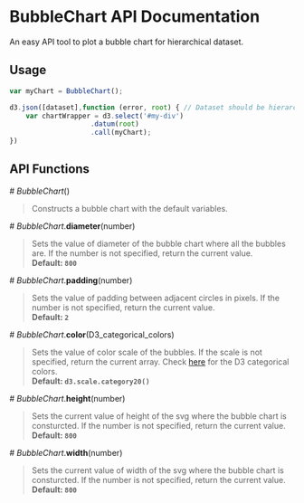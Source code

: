 # BubbleChart API Documentation

An easy API tool to plot a bubble chart for hierarchical dataset.

## Usage

```javascript
var myChart = BubbleChart();

d3.json([dataset],function (error, root) { // Dataset should be hierarchical
	var chartWrapper = d3.select('#my-div')
	                .datum(root) 
	                .call(myChart);
})

```

## API Functions

\# *BubbleChart*()
> Constructs a bubble chart with the default variables.


\# *BubbleChart*.**diameter**(number)
> Sets the value of diameter of the bubble chart where all the bubbles are.
> If the number is not specified, return the current value.
<br />**Default: `800`**


\# *BubbleChart*.**padding**(number)
> Sets the value of padding between adjacent circles in pixels.
> If the number is not specified, return the current value.
<br />**Default: `2`**


\# *BubbleChart*.**color**(D3_categorical_colors) 
> Sets the value of color scale of the bubbles.
> If the scale is not specified, return the current array.
> Check [here](https://github.com/mbostock/d3/wiki/Ordinal-Scales#categorical-colors) for the D3 categorical colors.
<br />**Default: `d3.scale.category20()`**


\# *BubbleChart*.**height**(number)
> Sets the current value of height of the svg where the bubble chart is consturcted.
> If the number is not specified, return the current value.
<br />**Default: `800`**


\# *BubbleChart*.**width**(number)
> Sets the current value of width of the svg where the bubble chart is consturcted.
> If the number is not specified, return the current value.
<br />**Default: `800`**